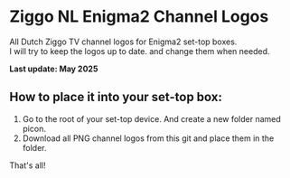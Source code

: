 # Ziggo NL Enigma2 Channel Logos

All Dutch Ziggo TV channel logos for Enigma2 set-top boxes. <br>
I will try to keep the logos up to date. and change them when needed.

<b>Last update: May 2025</b>

## How to place it into your set-top box:
1. Go to the root of your set-top device. And create a new folder named picon.
2. Download all PNG channel logos from this git and place them in the folder.

That's all!
